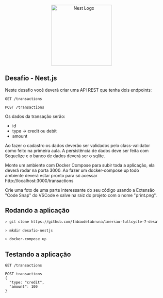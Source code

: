 <p align="center">
  <a href="http://nestjs.com/" target="blank"><img src="https://nestjs.com/img/logo-small.svg" width="200" alt="Nest Logo" /></a>
</p>

## Desafio - Nest.js

Neste desafio você deverá criar uma API REST que tenha dois endpoints:

```
GET /transactions
```
```
POST /transactions
```

Os dados da transação serão:

 - id
 - type -> credit ou debit
 - amount

Ao fazer o cadastro os dados deverão ser validados pelo class-validator como feito na primeira aula.
A persistência de dados deve ser feita com Sequelize e o banco de dados deverá ser o sqlite.

Monte um ambiente com Docker Compose para subir toda a aplicação, ela deverá rodar na porta 3000.
Ao fazer um docker-compose up todo ambiente deverá estar pronto para só acessar http://localhost:3000/transactions

Crie uma foto de uma parte interessante do seu código usando a Extensão "Code Snap" do VSCode e salve na raiz do projeto com o nome "print.png".

## Rodando a aplicação

```bash
> git clone https://github.com/fabiodelabruna/imersao-fullcycle-7-desafios.git

> mkdir desafio-nestjs

> docker-compose up
```

## Testando a aplicação

```
GET /transactions
```

```
POST transactions
{
  "type: "credit",
  "amount": 100
}
```
